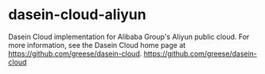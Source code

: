 # dasein-cloud-aliyun
Dasein Cloud implementation for Alibaba Group's Aliyun public cloud. For more information, see the Dasein Cloud home page at https://github.com/greese/dasein-cloud. https://github.com/greese/dasein-cloud
